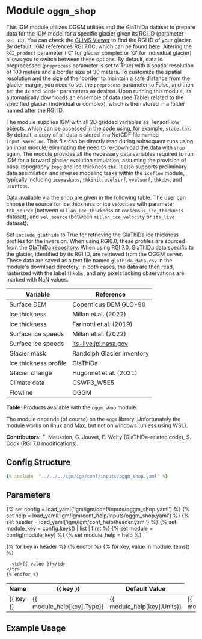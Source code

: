 # Module `oggm_shop`

This IGM module utilizes OGGM utilities and the GlaThiDa dataset to prepare data for the IGM model for a specific glacier given its RGI ID (parameter `RGI_ID`). You can check the [GLIMS Viewer](https://www.glims.org/maps/glims) to find the RGI ID of your glacier. By default, IGM references RGI 7.0C, which can be found [here](https://nsidc.org/data/nsidc-0770/versions/7). Altering the `RGI_product` parameter ('C' for glacier complex or 'G' for individual glacier) allows you to switch between these options. By default, data is preprocessed (`preprocess` parameter is set to True) with a spatial resolution of 100 meters and a border size of 30 meters. To customize the spatial resolution and the size of the 'border' to maintain a safe distance from the glacier margin, you need to set the `preprocess` parameter to False, and then set the `dx` and `border` parameters as desired. Upon running this module, its automatically downloads an ensemble of data (see Table) related to the specified glacier (individual or complex), which is then stored in a folder named after the RGI ID. 

The module supplies IGM with all 2D gridded variables as TensorFlow objects, which can be accessed in the code using, for example, `state.thk`. By default, a copy of all data is stored in a NetCDF file named `input_saved.nc`. This file can be directly read during subsequent runs using an input module, eliminating the need to re-download the data with `shop` again. The module provides all the necessary data variables required to run IGM for a forward glacier evolution simulation, assuming the provision of basal topography `topg` and ice thickness `thk`. It also supports preliminary data assimilation and inverse modeling tasks within the `iceflow` module, typically including `icemaskobs`, `thkinit`, `uvelsurf`, `vvelsurf`, `thkobs`, and `usurfobs`.

Data available via the shop are given in the following table. The user can choose the source for ice thickness or ice velocities with parameter `thk_source` (between `millan_ice_thickness` or `consensus_ice_thickness` dataset), and `vel_source` (between `millan_ice_velocity` or `its_live` dataset).

Set `include_glathida` to True for retrieving the GlaThiDa ice thickness profiles for the inversion. When using RGI6.0,  these profiles are sourced from the [GlaThiDa repository](https://gitlab.com/wgms/glathida). When using RGI 7.0, GlaThiDa data specific to the glacier, identified by its RGI ID, are retrieved from the OGGM server. These data are saved as a text file named `glathida_data.csv` in the module's download directory. In both cases, the data are then read, rasterized with the label `thkobs`, and any pixels lacking observations are marked with NaN values.

| Variable              | Reference                              |
|-----------------------|----------------------------------------|
| Surface DEM           | Copernicus DEM GLO-90                  |
| Ice thickness         | Millan et al. (2022)                   |
| Ice thickness         | Farinotti et al. (2019)                |
| Surface ice speeds    | Millan et al. (2022)                   |
| Surface ice speeds    | [its-live.jpl.nasa.gov](https://its-live.jpl.nasa.gov) |
| Glacier mask          | Randolph Glacier Inventory             |
| Ice thickness profile | GlaThiDa                               |
| Glacier change        | Hugonnet et al. (2021)                 |
| Climate data          | GSWP3_W5E5                             |
| Flowline              | OGGM                                   |

**Table:** Products available with the `oggm_shop` module.

The module depends (of course) on the `oggm` library. Unfortunately the module works on linux and Max, but not on windows (unless using WSL).

**Contributors:** F. Maussion, G. Jouvet, E. Welty (GlaThiDa-related code), S. Cook (RGI 7.0 modifications).

## Config Structure  
~~~yaml
{% include  "../../../igm/igm/conf/inputs/oggm_shop.yaml" %}
~~~

## Parameters

{% set config = load_yaml('igm/igm/conf/inputs/oggm_shop.yaml') %}
{% set help = load_yaml('igm/igm/conf_help/inputs/oggm_shop.yaml') %}
{% set header = load_yaml('igm/igm/conf_help/header.yaml') %}
{% set module_key = config.keys() | list | first %}
{% set module = config[module_key] %}
{% set module_help = help %}

<table>
  <thead>
    <tr>
      <th>Name</th>
      {% for key in header %}
      <th>{{ key }}</th>
      {% endfor %}
      <th>Default Value</th>
    </tr>
  </thead>
  <tbody>
    {% for key, value in module.items() %}
    <tr>
      <td>{{ key }}</td>
      <td>{{ module_help[key].Type}}</td>
      <td>{{ module_help[key].Units}}</td>
      <td>{{ module_help[key].Description}}</td>

      <td>{{ value }}</td>
    </tr>
    {% endfor %}
  </tbody>
</table>

<script type="text/javascript">
  MathJax.Hub.Queue(["Typeset", MathJax.Hub]);
</script>

## Example Usage